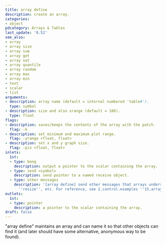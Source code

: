 ```yaml
---
title: array define
description: create an array.
categories:
- object
pdcategory: Arrays & Tables
last_update: '0.52'
see_also:
- array
- array size
- array sum
- array get
- array set
- array quantile
- array random
- array max
- array min
- text
- scalar
- list
arguments:
- description: array name (default = internal numbered 'table#').
  type: symbol
- description: size and also xrange (default = 100).
  type: float
flags:
- description: saves/keeps the contents of the array with the patch.
  flag: -k
- description: set minimum and maximum plot range.
  flag: -yrange <float, float>
- description: set x and y graph size.
  flag: -pix <float, float>
inlets:
  1st:
  - type: bang
    description: output a pointer to the scalar containing the array.
  - type: send <symbol>
    description: send pointer to a named receive object.
  - type: other messages
    description: '[array define] send other messages that arrays understand like ''const'',
      ''resize'', etc. For reference, see 2.control.examples ''15.array'' and ''16.more.arrays''.'
outlets:
  1st:
  - type: pointer
    description: a pointer to the scalar containing the array.
draft: false
---
```

"array define" maintains an array and can name it so that other objects can find it (and later should have some alternative, anonymous way to be found).

